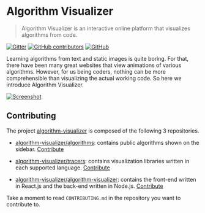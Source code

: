 # Algorithm Visualizer
> Algorithm Visualizer is an interactive online platform that visualizes algorithms from code.

[![Gitter](https://img.shields.io/gitter/room/nwjs/nw.js.svg?style=flat-square)](https://gitter.im/algorithm-visualizer)
[![GitHub contributors](https://img.shields.io/github/contributors/algorithm-visualizer/algorithm-visualizer.svg?style=flat-square)](https://github.com/algorithm-visualizer/algorithm-visualizer/graphs/contributors)
[![GitHub](https://img.shields.io/github/license/algorithm-visualizer/algorithm-visualizer.svg?style=flat-square)](https://github.com/algorithm-visualizer/algorithm-visualizer/blob/master/LICENSE)

Learning algorithms from text and static images is quite boring. For that, there have been many great websites that view animations of various algorithms. However, for us being coders, nothing can be more comprehensible than visualizing the actual working code. So here we introduce Algorithm Visualizer.

[![Screenshot](https://raw.githubusercontent.com/algorithm-visualizer/algorithm-visualizer/master/branding/screenshot.png)](https://algorithm-visualizer.org/)

## Contributing

The project [algorithm-visualizer](https://github.com/algorithm-visualizer) is composed of the following 3 repositories.

* [algorithm-visualizer/algorithms](https://github.com/algorithm-visualizer/algorithms): contains public algorithms shown on the sidebar. [Contribute](https://github.com/algorithm-visualizer/algorithms/blob/master/CONTRIBUTING.md)

* [algorithm-visualizer/tracers](https://github.com/algorithm-visualizer/tracers): contains visualization libraries written in each supported language. [Contribute](https://github.com/algorithm-visualizer/tracers/blob/master/CONTRIBUTING.md)

* [algorithm-visualizer/algorithm-visualizer](https://github.com/algorithm-visualizer/algorithm-visualizer): contains the front-end written in React.js and the back-end written in Node.js. [Contribute](https://github.com/algorithm-visualizer/algorithm-visualizer/blob/master/CONTRIBUTING.md)

Take a moment to read `CONTRIBUTING.md` in the repository you want to contribute to.
